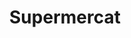 ---
title: "Supermercat"
url: /lhospitalet-de-llobregat/supermercat-rambla-de-la-marina/
shop: comodidad
---